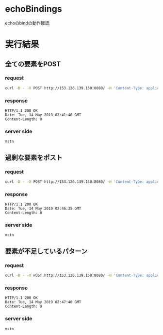 # echoBindings

echoのbindの動作確認

# 実行結果

## 全ての要素をPOST

### request

```bash
curl -D - -X POST http://153.126.139.150:8080/ -H 'Content-Type: application/json' -d '{"userid":"mstn","pw":"hoge"}'
```

### response

```text
HTTP/1.1 200 OK
Date: Tue, 14 May 2019 02:41:40 GMT
Content-Length: 0
```

### server side

```text
mstn
```

## 過剰な要素をポスト

### request

```bash
curl -D - -X POST http://153.126.139.150:8080/ -H 'Content-Type: application/json' -d '{"userid":"mstn","pw":"hoge", "auth_code":"hoge"}'
```

### response

```text
HTTP/1.1 200 OK
Date: Tue, 14 May 2019 02:46:35 GMT
Content-Length: 0
```

### server side

```text
mstn
```

## 要素が不足しているパターン

### request

```bash
curl -D - -X POST http://153.126.139.150:8080/ -H 'Content-Type: application/json' -d '{"userid":"mstn"}'
```

### response

```text
HTTP/1.1 200 OK
Date: Tue, 14 May 2019 02:47:40 GMT
Content-Length: 0
```

### server side

```text
mstn
```
